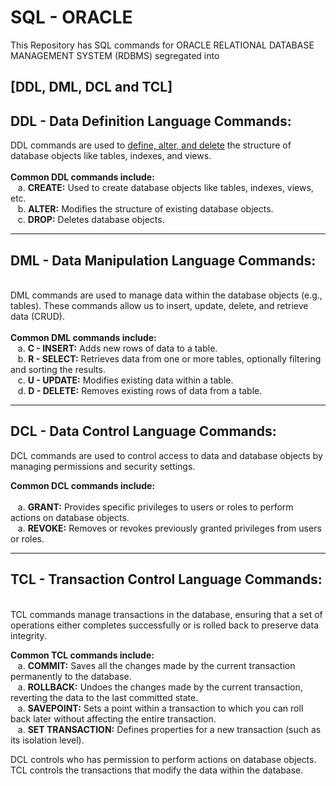 # SQL - ORACLE
This Repository has SQL commands for ORACLE RELATIONAL DATABASE MANAGEMENT SYSTEM (RDBMS) segregated into <h2>[DDL, DML, DCL and TCL]</h2>
<h2> DDL - Data Definition Language Commands: </h2>
DDL commands are used to <u>define, alter, and delete</u> the structure of database objects like tables, indexes, and views. <br>
<br>
<b>Common DDL commands include: </b><br>
&nbsp;&nbsp;&nbsp;a. <b>CREATE:</b> Used to create database objects like tables, indexes, views, etc. <br>
&nbsp;&nbsp;&nbsp;b. <b>ALTER:</b> Modifies the structure of existing database objects. <br>
&nbsp;&nbsp;&nbsp;c. <b>DROP:</b> Deletes database objects. <br>
<hr>
<h2> DML - Data Manipulation Language Commands: </h2><br>
DML commands are used to manage data within the database objects (e.g., tables). These commands allow us to insert, update, delete, and retrieve data (CRUD).<br><br>
<b>Common DML commands include: </b><br>
&nbsp;&nbsp;&nbsp;a. <b>C - INSERT:</b> Adds new rows of data to a table.<br>
&nbsp;&nbsp;&nbsp;b. <b>R - SELECT:</b> Retrieves data from one or more tables, optionally filtering and sorting the results.<br>
&nbsp;&nbsp;&nbsp;c. <b>U - UPDATE:</b> Modifies existing data within a table.<br>
&nbsp;&nbsp;&nbsp;d. <b>D - DELETE:</b> Removes existing rows of data from a table.<br>
<hr>
<h2>DCL - Data Control Language Commands: </h2>
DCL commands are used to control access to data and database objects by managing permissions and security settings.

<b>Common DCL commands include:</b><br><br>
&nbsp;&nbsp;&nbsp;a. <b>GRANT:</b> Provides specific privileges to users or roles to perform actions on database objects.<br>
&nbsp;&nbsp;&nbsp;a. <b>REVOKE:</b> Removes or revokes previously granted privileges from users or roles.<br>
<hr>
<h2>TCL - Transaction Control Language Commands: </h2><br>
TCL commands manage transactions in the database, ensuring that a set of operations either completes successfully or is rolled back to preserve data integrity.

<b>Common TCL commands include:</b><br>
&nbsp;&nbsp;&nbsp;a. <b>COMMIT:</b> Saves all the changes made by the current transaction permanently to the database.<br>
&nbsp;&nbsp;&nbsp;a. <b>ROLLBACK:</b> Undoes the changes made by the current transaction, reverting the data to the last committed state.<br>
&nbsp;&nbsp;&nbsp;a. <b>SAVEPOINT:</b> Sets a point within a transaction to which you can roll back later without affecting the entire transaction.<br>
&nbsp;&nbsp;&nbsp;a. <b>SET TRANSACTION:</b> Defines properties for a new transaction (such as its isolation level).<br>

DCL controls who has permission to perform actions on database objects.
TCL controls the transactions that modify the data within the database.
